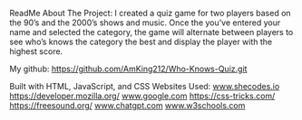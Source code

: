 ReadMe
About The Project:
I created a quiz game for two players based on the 90’s and the 2000’s shows and music. Once the you’ve entered your name and selected the category, the game will alternate between players to see who’s knows the category the best and display the player with the highest score. 

My github: https://github.com/AmKing212/Who-Knows-Quiz.git

Built with HTML, JavaScript, and CSS
Websites Used:
www.shecodes.io
https://developer.mozilla.org/
www.google.com
https://css-tricks.com/
https://freesound.org/
www.chatgpt.com
www.w3schools.com
